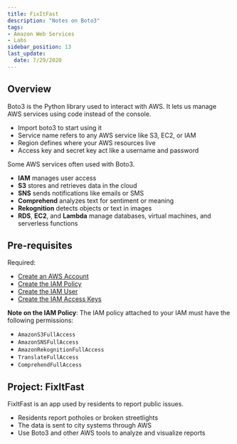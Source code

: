 ```yaml
---
title: FixItFast
description: "Notes on Boto3"
tags: 
- Amazon Web Services
- Labs
sidebar_position: 13
last_update:
  date: 7/29/2020
---
```


## Overview 

Boto3 is the Python library used to interact with AWS. It lets us manage AWS services using code instead of the console.

- Import boto3 to start using it
- Service name refers to any AWS service like S3, EC2, or IAM
- Region defines where your AWS resources live
- Access key and secret key act like a username and password

Some AWS services often used with Boto3.

- **IAM** manages user access
- **S3** stores and retrieves data in the cloud
- **SNS** sends notifications like emails or SMS
- **Comprehend** analyzes text for sentiment or meaning
- **Rekognition** detects objects or text in images
- **RDS**, **EC2**, and **Lambda** manage databases, virtual machines, and serverless functions


## Pre-requisites

Required: 

- [Create an AWS Account](/docs/001-Personal-Notes/050-Project-Pre-requisites/001-AWS.md) 
- [Create the IAM Policy](/docs/001-Personal-Notes/050-Project-Pre-requisites/001-AWS.md#create-the-iam-policy) 
- [Create the IAM User](/docs/001-Personal-Notes/050-Project-Pre-requisites/001-AWS.md#iam-users)
- [Create the IAM Access Keys](/docs/001-Personal-Notes/050-Project-Pre-requisites/001-AWS.md#access-keys)

**Note on the IAM Policy**: The IAM policy attached to your IAM must have the following permissions:

- `AmazonS3FullAccess`
- `AmazonSNSFullAccess`
- `AmazonRekognitionFullAccess`
- `TranslateFullAccess`
- `ComprehendFullAccess`

## Project: FixItFast 

FixItFast is an app used by residents to report public issues.

- Residents report potholes or broken streetlights
- The data is sent to city systems through AWS
- Use Boto3 and other AWS tools to analyze and visualize reports

